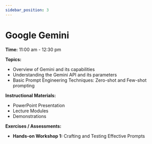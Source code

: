 ```yaml
---
sidebar_position: 3
---
```


# Google Gemini

**Time:** 11:00 am - 12:30 pm

**Topics:**

*   Overview of Gemini and its capabilities
*   Understanding the Gemini API and its parameters
*   Basic Prompt Engineering Techniques: Zero-shot and Few-shot prompting

**Instructional Materials:**

*   PowerPoint Presentation
*   Lecture Modules
*   Demonstrations

**Exercises / Assessments:**

*   **Hands-on Workshop 1:** Crafting and Testing Effective Prompts
